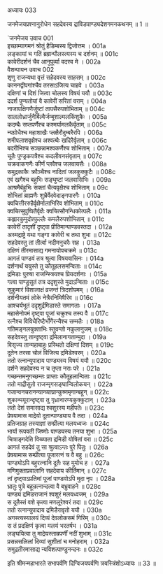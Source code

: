अध्यायः 033

जनमेजयप्रश्नानुरोधेन सहदेवस्य द्राविडपाण्ड्यदेशगमनकथनम् ॥ 1 ॥

`जनमेजय उवाच 	001  
इच्छाम्यागमनं श्रोतुं हैडिम्बस्य द्विजोत्तम ।	001a  
लङ्कायां च गतिं ब्रह्मन्पौलस्त्यस्य च दर्शनम् ॥	001c  
कावेरीदर्शनं चैव आनुपूर्व्या वदस्व मे ।	002a  
वैशम्पायन उवाच 	002  
शृणु राजन्यथा वृत्तं सहेदवस्य साहसम् ॥	002c  
काननद्वीपगांश्चैव तरसाऽजित्य चाहवे ।	003a  
दक्षिणां च दिशं जित्वा चोलस्य विषयं ययौ ॥	003c  
ददर्श पुण्यतोयां वै कावेरीं सरितां वराम् ।	004a  
नाजापक्षिगणैर्जुष्टां तापसैरुपशोभिताम् ॥	004c  
साललोध्रार्जुनैर्बिल्वैर्जम्बूशाल्मलकिंशुकैः ।	005a  
कदम्बैः सप्तपर्णैश्च कश्मर्यामलकैर्वृताम् ॥	005c  
न्यग्रोधैश्च महाशाखैः प्लक्षैरौदुम्बरैरपि । 	006a  
शमीपलाशवृक्षैश्च अश्वत्थैः खदिरैर्वृताम् ॥ 	006c  
बदरीभिश्च सञ्छन्नामश्वकर्णैश्च शोभिताम् ।	007a  
चूतैः पुण्ड्रकपत्रैश्च कदलीवनसंवृताम् ॥ 	007c  
चक्रवाकगणैः कीर्णं प्लवैश्च जलवायसैः ।	008a  
समुद्रकाकैः क्रौञ्चैश्च नादितां जलकुक्कुटैः ॥	008c  
एवं खगैश्च बहुभिः सङ्घुष्टां जलवासिभिः ।	009a  
आश्रमैर्बहुभिः सक्तां चैत्यवृक्षैश्च शोभिताम् ॥	09c  
शोभितां ब्राह्मणैः शुभ्रैर्वेदवेदाङ्गपारगैः ।	010a  
क्वचित्तीररुहैर्वृक्षैर्मालाभिरिव शोभिताम् ॥	010c  
क्वचित्सुपुष्पितैर्वृक्षैः क्वचित्सौगन्धिकोत्पलैः ।	011a  
कह्लारकुमुदोत्फुल्लैः कमलैरुपशोभिताम् ॥	011c  
कावेरीं तादृशीं दृष्ट्वा प्रीतिमान्पाण्डवस्तदा ।	012a  
अस्मद्राष्ट्रे यथा गङ्गा कावेरी च तथा शुभा ॥	012c  
सहदेवस्तु तां तीर्त्वा नदीमनुचरैः सह ।	013a  
दक्षिणं तीरमासाद्य गमनायोपचक्रमे ॥ 	013c  
आगतं पाण्डवं तत्र श्रुत्वा विषयवासिनः ।	014a  
दर्शनार्थं ययुस्ते तु कौतूहलसमन्विताः ॥	014c  
द्रमिडाः पुरुषा राजन्स्त्रियश्च प्रियदर्शनाः । 	015a  
गत्वा पाण्डुसुतं तत्र ददृशुस्ते मुदाऽन्विताः ॥	015c  
सुकुमारं विशालाक्षं व्रजन्तं त्रिदशोपमम् ।	016a  
दर्शनीयतमं लोके नेत्रैरनिमिषैरिव ॥	016c  
आश्चर्यभूतं ददृशुर्द्रमिडास्ते समागताः ।	017a  
महासेनोपमं दृष्ट्वा पूजां चक्रुश्च तस्य वै ॥	017c  
रत्नैश्च विविधैरिष्टैर्भोगैरन्यैश्च सम्मतैः ।	018a  
गतिमङ्गलयुक्ताभिः स्तुवन्तो नकुलानुजम् ॥ 	018c  
सहदेवस्तु तान्दृष्ट्वा द्रमिलानागतान्मुदा ।	019a  
विसृज्य तान्महाबाहुः प्रस्थितो दक्षिणां दिशम् ॥	019c  
दूतेन तरसा चोलं विजित्य द्रमिडेश्वरम् ।	020a  
ततो रत्नान्युपादाय पाण्ड्यस्य विषयं ययौ ॥ 	020c  
दर्शने सहदेवस्य न च तृप्ता नराः परे ।	021a  
गच्छन्तमनुगच्छन्तः प्राप्ताः कौतूहलान्विताः ॥	021c  
ततो माद्रीसुतो राजन्मृगसङ्घान्विलोकयन् । 	022a  
गजान्वनचरानन्यान्व्याघ्रान्कुष्णमृगान्बहून् ॥	022c  
शुकान्मयूरान्दृष्ट्वा तु गृध्रानारण्यकुक्कुटान् ।	023a  
ततो देशं समासाद्य श्वशुरस्य महीपतेः ॥	023c  
प्रेषयामास माद्रेयो दूतान्पाण्ड्याय वै तदा ।	024a  
प्रतिजग्राह तस्याज्ञां सम्प्रीत्या मलयध्वजः ॥	024c  
भार्या रूपवती जिष्णोः पाण्ड्यस्य तनया शुभा ।	025a  
चित्राङ्गदेति विख्याता द्रमिडी योषितां वरा ॥	025c  
आगतं सहदेवं तु सा श्रुत्वाऽन्तः पुरे पितुः ।	026a  
प्रेषयामास सम्प्रीत्या पूजारत्नं च वै बहु ॥	026c  
पाण्ड्योऽपि बहुरत्नानि दूतैः सह मुमोच ह ।	027a  
मणिमुक्ताप्रवालानि सहदेवाय कीर्तिमान् ॥	027c  
तां दृष्ट्वाऽप्रतिमां पूजां पाण्डवोऽपि मुदा नृप ।	028a  
भ्रातुः पुत्रे बहून्रत्नान्दत्वा वै बभ्रुवाहने ॥ 	028c  
पाण्ड्यं द्रमिडराजानं श्वशुरं मलयध्वजम् ।	029a  
स दूतैस्तं वशे कृत्वा मणलूरेश्वरं तदा ॥	029c  
ततो रत्नान्युपादाय द्रमिडैरावृतो ययौ ।	030a  
अगस्त्यस्यालयं दिव्यं देवलोकसमं गिरिम् ॥	030c  
स तं प्रदक्षिणं कृत्वा मलयं भरतर्षभ ।	031a  
लङ्घयित्वा तु माद्रेयस्ताम्रपर्णीं  नदीं शुभाम् ॥ 	031c  
प्रसन्नसलिलां दिव्यां सुशीतां च मनोहराम् ।	032a  
समुद्रतीरमासाद्य न्यविशत्पाण्डुनन्दनः ॥ 	032c  

इति श्रीमन्महाभारते सभापर्वणि दिग्विजयपर्वणि त्रयस्त्रिंशोऽध्यायः ॥ 33 ॥
